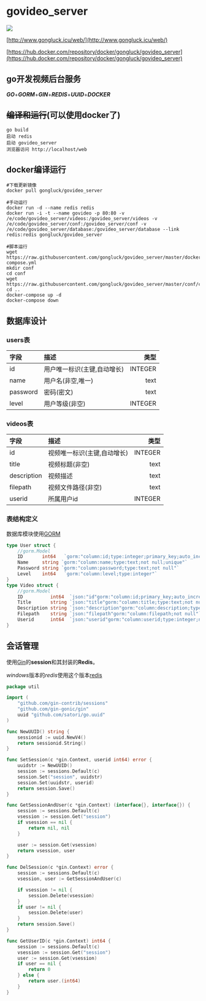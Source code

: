# govideo_server
![](https://github.com/gongluck/govideo_server/blob/master/templates/static/img/logo.png)

[http://www.gongluck.icu/web/](http://www.gongluck.icu/web/)

[https://hub.docker.com/repository/docker/gongluck/govideo_server](https://hub.docker.com/repository/docker/gongluck/govideo_server)

## go开发视频后台服务
***GO***+***GORM***+***GIN***+***REDIS***+***UUID***+***DOCKER***

## ~~编译和运行~~(可以使用docker了)
```shell
go build
启动 redis
启动 govideo_server
浏览器访问 http://localhost/web
```

## docker编译运行
```shell
#下载更新镜像
docker pull gongluck/govideo_server

#手动运行
docker run -d --name redis redis
docker run -i -t --name govideo -p 80:80 -v /e/code/govideo_server/videos:/govideo_server/videos -v /e/code/govideo_server/conf:/govideo_server/conf -v /e/code/govideo_server/database:/govideo_server/database --link redis:redis gongluck/govideo_server

#脚本运行
wget https://raw.githubusercontent.com/gongluck/govideo_server/master/docker-compose.yml
mkdir conf
cd conf
wget https://raw.githubusercontent.com/gongluck/govideo_server/master/conf/config.yml
cd ..
docker-compose up -d
docker-compose down
```

## 数据库设计

### users表

|字段|描述|类型|
|:-|:-|-:|
|id|用户唯一标识(主键,自动增长)|INTEGER|
|name|用户名(非空,唯一)|text|
|password|密码(密文)|text|
|level|用户等级(非空)|INTEGER|

### videos表

|字段|描述|类型|
|:-|:-|-:|
|id|视频唯一标识(主键,自动增长)|INTEGER|
|title|视频标题(非空)|text|
|description|视频描述|text|
|filepath|视频文件路径(非空)|text|
|userid|所属用户id|INTEGER|

### 表结构定义
数据库模块使用[GORM](https://gorm.io/)
```Go
type User struct {
	//gorm.Model
	ID       int64   `gorm:"column:id;type:integer;primary_key;auto_increment"`
	Name     string `gorm:"column:name;type:text;not null;unique"`
	Password string `gorm:"column:password;type:text;not null"`
	Level    int64   `gorm:"column:level;type:integer"`
}
type Video struct {
	//gorm.Model
	ID          int64  `json:"id"gorm:"column:id;primary_key;auto_increment"`
	Title       string `json:"title"gorm:"column:title;type:text;not null"`
	Description string `json:"description"gorm:"column:description;type:text"`
	Filepath    string `json:"filepath"gorm:"column:filepath;not null"`
	Userid      int64  `json:"userid"gorm:"column:userid;type:integer;not null"`
}
```

## 会话管理

使用[Gin](https://gin-gonic.com/zh-cn/docs/)的**session**和其封装的**Redis**。

*windows*版本的*redis*使用这个版本[redis](https://github.com/microsoftarchive/redis/releases)
```Go
package util

import (
	"github.com/gin-contrib/sessions"
	"github.com/gin-gonic/gin"
	uuid "github.com/satori/go.uuid"
)

func NewUUID() string {
	sessionid := uuid.NewV4()
	return sessionid.String()
}

func SetSession(c *gin.Context, userid int64) error {
	uuidstr := NewUUID()
	session := sessions.Default(c)
	session.Set("session", uuidstr)
	session.Set(uuidstr, userid)
	return session.Save()
}

func GetSessionAndUser(c *gin.Context) (interface{}, interface{}) {
	session := sessions.Default(c)
	vsession := session.Get("session")
	if vsession == nil {
		return nil, nil
	}

	user := session.Get(vsession)
	return vsession, user
}

func DelSession(c *gin.Context) error {
	session := sessions.Default(c)
	vsession, user := GetSessionAndUser(c)

	if vsession != nil {
		session.Delete(vsession)
	}
	if user != nil {
		session.Delete(user)
	}
	return session.Save()
}

func GetUserID(c *gin.Context) int64 {
	session := sessions.Default(c)
	vsession := session.Get("session")
	user := session.Get(vsession)
	if user == nil {
		return 0
	} else {
		return user.(int64)
	}
}
```
